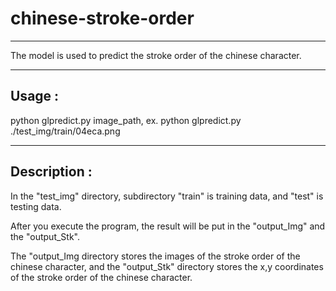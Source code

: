 # chinese-stroke-order

---

The model is used to predict the stroke order of the chinese character.

---

## Usage : 

python glpredict.py image_path, ex. python glpredict.py ./test_img/train/04eca.png

---

## Description : 

In the "test_img" directory, subdirectory "train" is training data, and "test" is testing data.

After you execute the program, 
the result will be put in the "output_Img" and the "output_Stk".

The "output_Img directory stores the images of the stroke order of the chinese character,
and the "output_Stk" directory stores the x,y coordinates of the stroke order of the chinese character.
